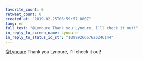 ```yaml
---
favorite_count: 0
retweet_count: 0
created_at: "2019-02-25T06:59:57.000Z"
lang: en
full_text: "@Lynoure Thank you Lynoure, I'll check it out!"
in_reply_to_screen_name: Lynoure
in_reply_to_status_id_str: "1099926667626246144"
---
```


[@Lynoure](https://twitter.com/Lynoure) Thank you Lynoure, I'll check it out!
